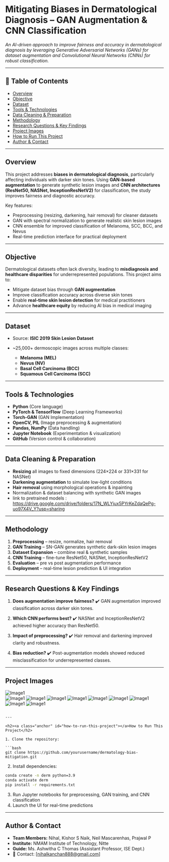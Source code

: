 # Mitigating Biases in Dermatological Diagnosis – GAN Augmentation & CNN Classification

*An AI-driven approach to improve fairness and accuracy in dermatological diagnosis by leveraging Generative Adversarial Networks (GANs) for dataset augmentation and Convolutional Neural Networks (CNNs) for robust classification.*

---

## 📌 Table of Contents

* <a href="#overview">Overview</a>
* <a href="#business-problem">Objective</a>
* <a href="#dataset">Dataset</a>
* <a href="#tools--technologies">Tools & Technologies</a>
* <a href="#data-cleaning--preparation">Data Cleaning & Preparation</a>
* <a href="#methodology">Methodology</a>
* <a href="#research-questions--key-findings">Research Questions & Key Findings</a>
* <a href="#project-images">Project Images</a>
* <a href="#how-to-run-this-project">How to Run This Project</a>
* <a href="#author--contact">Author & Contact</a>

---

<h2><a class="anchor" id="overview"></a>Overview</h2>  

This project addresses **biases in dermatological diagnosis**, particularly affecting individuals with darker skin tones. Using **GAN-based augmentation** to generate synthetic lesion images and **CNN architectures (ResNet50, NASNet, InceptionResNetV2)** for classification, the study improves fairness and diagnostic accuracy.

Key features:

* Preprocessing (resizing, darkening, hair removal) for cleaner datasets
* GAN with spectral normalization to generate realistic skin lesion images
* CNN ensemble for improved classification of Melanoma, SCC, BCC, and Nevus
* Real-time prediction interface for practical deployment

---

<h2><a class="anchor" id="business-problem"></a>Objective</h2>  

Dermatological datasets often lack diversity, leading to **misdiagnosis and healthcare disparities** for underrepresented populations. This project aims to:

* Mitigate dataset bias through **GAN augmentation**
* Improve classification accuracy across diverse skin tones
* Enable **real-time skin lesion detection** for medical practitioners
* Advance **healthcare equity** by reducing AI bias in medical imaging

---

<h2><a class="anchor" id="dataset"></a>Dataset</h2>  

* Source: **ISIC 2019 Skin Lesion Dataset**
* \~25,000+ dermoscopic images across multiple classes:

  * **Melanoma (MEL)**
  * **Nevus (NV)**
  * **Basal Cell Carcinoma (BCC)**
  * **Squamous Cell Carcinoma (SCC)**

---

<h2><a class="anchor" id="tools--technologies"></a>Tools & Technologies</h2>  

* **Python** (Core language)
* **PyTorch & TensorFlow** (Deep Learning Frameworks)
* **Torch-GAN** (GAN Implementation)
* **OpenCV, PIL** (Image preprocessing & augmentation)
* **Pandas, NumPy** (Data handling)
* **Jupyter Notebook** (Experimentation & visualization)
* **GitHub** (Version control & collaboration)

---

<h2><a class="anchor" id="data-cleaning--preparation"></a>Data Cleaning & Preparation</h2>  

* **Resizing** all images to fixed dimensions (224×224 or 331×331 for NASNet)
* **Darkening augmentation** to simulate low-light conditions
* **Hair removal** using morphological operations & inpainting
* Normalization & dataset balancing with synthetic GAN images
* link to pretrained models : https://drive.google.com/drive/folders/17N_WLYjux5PYrKeZdaQePg-uo97X4V_Y?usp=sharing

---

<h2><a class="anchor" id="methodology"></a>Methodology</h2>  

1. **Preprocessing** – resize, normalize, hair removal
2. **GAN Training** – SN-GAN generates synthetic dark-skin lesion images
3. **Dataset Expansion** – combine real & synthetic samples
4. **CNN Training** – fine-tune ResNet50, NASNet, InceptionResNetV2
5. **Evaluation** – pre vs post augmentation performance
6. **Deployment** – real-time lesion prediction & UI integration

---

<h2><a class="anchor" id="research-questions--key-findings"></a>Research Questions & Key Findings</h2>  

1. **Does augmentation improve fairness?**
   ✔️ GAN augmentation improved classification across darker skin tones.

2. **Which CNN performs best?**
   ✔️ NASNet and InceptionResNetV2 achieved higher accuracy than ResNet50.

3. **Impact of preprocessing?**
   ✔️ Hair removal and darkening improved clarity and robustness.

4. **Bias reduction?**
   ✔️ Post-augmentation models showed reduced misclassification for underrepresented classes.

---

<h2><a class="anchor" id="project-images"></a>Project Images</h2>  

![Image1](Project_images/M1.png)  
![Image1](Project_images/M2.png)
![Image1](Project_images/M3.png)
![Image1](Project_images/M4.png)
![Image1](Project_images/M5.png)
![Image1](Project_images/M6.png)
![Image1](Project_images/M7.png)
![Image1](Project_images/M8.png)
![Image1](Project_images/M9.png) 
![Image1](Project_images/M10.png)
```

---

<h2><a class="anchor" id="how-to-run-this-project"></a>How to Run This Project</h2>  

1. Clone the repository:

```bash
git clone https://github.com/yourusername/dermatology-bias-mitigation.git
```

2. Install dependencies:

```bash
conda create -n derm python=3.9  
conda activate derm  
pip install -r requirements.txt  
```

3. Run Jupyter notebooks for preprocessing, GAN training, and CNN classification
4. Launch the UI for real-time predictions

---

<h2><a class="anchor" id="author--contact"></a>Author & Contact</h2>  

* **Team Members:** Nihal, Kishor S Naik, Neil Mascarenhas, Prajwal P
* **Institute:** NMAM Institute of Technology, Nitte
* **Guide:** Ms. Ashwitha C Thomas (Assistant Professor, ISE Dept.)
* 📧 Contact: \[[nihalkanchan888@gmail.com](mailto:nihalkanchan888@gmail.com)]

